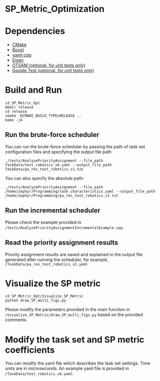 # SP_Metric_Optimization


# Dependencies
- [CMake](https://cmake.org/download/)
- [Boost](https://www.boost.org/users/download/)
- [yaml-cpp](https://github.com/jbeder/yaml-cpp)
- [Eigen](https://eigen.tuxfamily.org/index.php?title=Main_Page)
- [GTSAM (optional, for unit tests only)](https://github.com/borglab/gtsam)
- [Google Test (optional, for unit tests only)](https://github.com/google/googletest)



# Build and Run
```
cd SP_Metric_Opt
mkdir release
cd release
cmake -DCMAKE_BUILD_TYPE=RELEASE ..
make -j4
```
## Run the brute-force scheduler
You can run the brute-force scheduler by passing the path of task set configuration files and specifying the output file path
```
./tests/AnalyzePriorityAssignment --file_path TaskData/test_robotics_v6.yaml --output_file_path TaskData/pa_res_test_robotics_v1.txt
```
You can also specify the absolute path:
```
./tests/AnalyzePriorityAssignment --file_path /home/zephyr/Programming/task_characteristics.yaml --output_file_path /home/zephyr/Programming/pa_res_test_robotics_v1.txt
```

## Run the incremental scheduler
Please check the example provided in `/tests/AnalyzePriorityAssignmentIncrementalExample.cpp`.

## Read the priority assignment results
Priority assignment results are saved and explained in the output file generated after running the scheduler, for example, `/TaskData/pa_res_test_robotics_v1.yaml`



# Visualize the SP metric
```
cd SP_Metric_Opt/Visualize_SP_Metric
python draw_SP_multi_figs.py
```
Please modify the parameters provided in the main function in `/Visualize_SP_Metric/draw_SP_multi_figs.py` based on the provided comments.



# Modify the task set and SP metric coefficients
You can modify the yaml file which describes the task set settings. Time units are in microseconds. An example yaml file is provided in `/TaskData/test_robotics_v6.yaml`.
